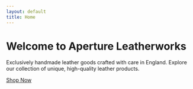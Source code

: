 ```yaml
---
layout: default
title: Home
---
```


<div class="home-container">
  <h1>Welcome to Aperture Leatherworks</h1>
  <p>Exclusively handmade leather goods crafted with care in England. Explore our collection of unique, high-quality leather products.</p>
  <a href="{{ site.baseurl }}/products" class="cta-button">Shop Now</a>
</div>
